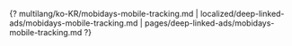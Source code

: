 {? multilang/ko-KR/mobidays-mobile-tracking.md | localized/deep-linked-ads/mobidays-mobile-tracking.md | pages/deep-linked-ads/mobidays-mobile-tracking.md ?}
